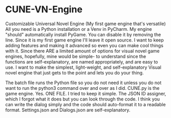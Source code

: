 # CUNE-VN-Engine
Customizable Universal Novel Engine (My first game engine that's versatile)
All you need is a Python installation or a Venv in PyCharm. My engine "should" automatically install PyGame.
You can disable it by removing the line. Since it is my first game engine I'll leave it open source. 
I want to keep adding features and making it advanced so even you can make cool things with it.
Since there ARE a limited amount of options for visual novel game engines, hopefully, mine would be simple-
to understand since the functions are self-explanatory, are named appropriately, and are easy to use.
I want to make the simplest, light-weight, and self-explanatory Visual novel engine that just
gets to the point and lets you do your thing.

The batch file runs the Python file so you do not need it unless you do not want to run the python3
command over and over as I did. CUNE.py is the game engine. Yes. ONE FILE. I tried to keep it simple.
The JSON ID assigner, which I forgot what it does but you can look through the code. I think you can
write the dialog simply and the code should auto-format it to a readable format.
Settings.json and Dialogs.json are self-explanatory.
